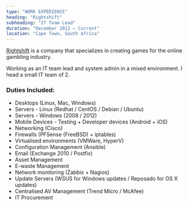 ```yaml
---
type: "WORK EXPERIENCE"
heading: "Rightshift"
subheading: "IT Team Lead"
duration: "December 2012 – Current"
location: "Cape Town, South Africa"
---
```


<a href="http://www.rightshift.biz/" target="_blank">Rightshift</a> is a company that specializes in creating games for the online gambling industry.  

Working as an IT team lead and system admin in a mixed environment. I head a small IT team of 2.

### Duties Included:

* Desktops (Linux, Mac, Windows)
* Servers - Linux (Redhat / CentOS / Debian / Ubuntu)
* Servers - Windows (2008 / 2012)  
* Mobile Devices - Testing + Developer devices (Android + iOS)
* Networking (Cisco)
* Firewalls (PFSense (FreeBSD) + iptables)
* Virtualised environments (VMWare, HyperV)
* Configuration Management (Ansible)
* Email (Exchange 2010 / Postfix)
* Asset Management
* E-waste Management
* Network monitoring (Zabbix + Nagios)
* Update Servers (WSUS for Windows updates / Reposado for OS X updates)
* Centralised AV Management (Trend Micro / McAfee)
* IT Procurement